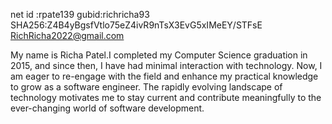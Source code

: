 net id :rpate139
gubid:richricha93
SHA256:Z4B4yBgsfVtlo75eZ4ivR9nTsX3EvG5xIMeEY/STFsE RichRicha2022@gmail.com

My name is Richa Patel.I completed my Computer Science graduation in 2015, and since then, I have had minimal interaction with technology.
Now, I am eager to re-engage with the field and enhance my practical knowledge to grow as a software engineer. 
The rapidly evolving landscape of technology motivates me to stay current and contribute meaningfully to the ever-changing world of software development. 
